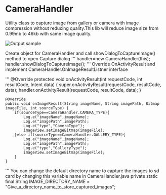 # CameraHandler
Utility class to capture image from gallery or camera with image compression without reducing quality.This lib will reduce image size from 0.99mb to 46kb with same image quality.

![Output sample](https://github.com/jineshfrancs/CameraHandler/blob/master/screens/screen_camera_handler.gif)

Create object for CameraHandler and call showDialogToCaptureImage() method to open Capture dialog
'''
 handler=new CameraHandler(this);
 handler.showDialogToCaptureImage();
'''
Override OnActivityResult and implement CameraHandler.OnImageResultListner interface

'''
    @Override
    protected void onActivityResult(int requestCode, int resultCode, Intent data) {
        super.onActivityResult(requestCode, resultCode, data);
        handler.onActivityResult(requestCode, resultCode, data);
    }

    @Override
    public void onImageResult(String imageName, String imagePath, Bitmap imageFile, int sourceType) {
        if(sourceType==CameraHandler.CAMERA_TYPE){
            Log.e("imageName",imageName);
            Log.e("imagePath",imagePath);
            Log.e("type","CameraType");
            imageView.setImageBitmap(imageFile);
        }else if(sourceType==CameraHandler.GALLERY_TYPE){
            Log.e("imageName",imageName);
            Log.e("imagePath",imagePath);
            Log.e("type","GalleryType");
            imageView.setImageBitmap(imageFile);
        }
    }
    
'''
You can change the default directory name to capture the images to sd card by changing this variable name in CameraHandler.java
private static final String IMAGE_DIRECTORY_NAME = "Give_a_directory_name_to_store_captured_images";

